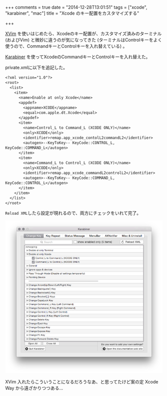 +++
comments = true
date = "2014-12-28T13:01:51"
tags = ["xcode", "karabiner", "mac"]
title = "Xcode のキー配置をカスタマイズする"

+++

[XVim](https://github.com/XVimProject/XVim) を使いはじめたら、Xcodeのキー配置が、カスタマイズ済みのターミナル (およびVim) と微妙に違うのが気になってきた (ターミナルはControlキーをよく使うので、CommandキーとControlキーを入れ替えている) 。

<!--more-->

[Karabiner](https://pqrs.org/osx/karabiner/index.html.ja) を使ってXcodeのCommandキーとControlキーを入れ替えた。

private.xmlに以下を追記した。

```
<?xml version="1.0"?>
<root>
  <list>
    <item>
      <name>Enable at only Xcode</name>
      <appdef>
        <appname>XCODE</appname>
        <equal>com.apple.dt.Xcode</equal>
      </appdef>
      <item>
        <name>Control_L to Command_L (XCODE ONLY)</name>
        <only>XCODE</only>
        <identifier>remap.app_xcode_contolL2commandL2</identifier>
        <autogen>--KeyToKey-- KeyCode::CONTROL_L, KeyCode::COMMAND_L</autogen>
      </item>
      <item>
        <name>Command_L to Control_L (XCODE ONLY)</name>
        <only>XCODE</only>
        <identifier>remap.app_xcode_commandL2controlL2</identifier>
        <autogen>--KeyToKey-- KeyCode::COMMAND_L, KeyCode::CONTROL_L</autogen>
      </item>
    </item>
  </list>
</root>
```

`Reload XML`したら設定が現れるので、両方にチェックをいれて完了。

![](/images/post/karabiner.png)

XVim 入れたらこういうことになるだろうなあ、と思ってたけど案の定 Xcode Way から遠ざかりつつある...

